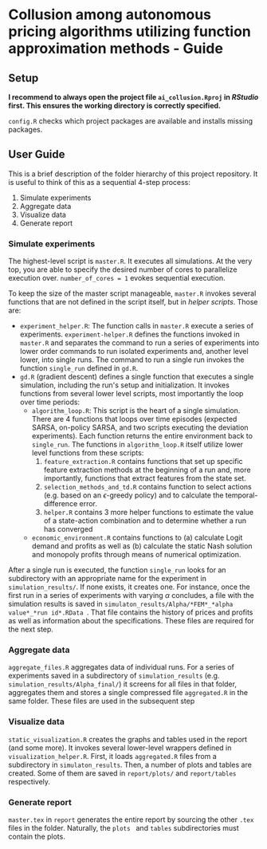 # Collusion among autonomous pricing algorithms utilizing function approximation methods - Guide


## Setup

**I recommend to always open the project file `ai_collusion.Rproj` in *RStudio* first. This ensures the working directory is correctly specified.**

`config.R` checks which project packages are available and installs missing packages.

## User Guide

This is a brief description of the folder hierarchy of this project repository. It is useful to think of this as a sequential 4-step process:

1. Simulate experiments
2. Aggregate data
3. Visualize data
4. Generate report

### Simulate experiments

The highest-level script is  `master.R`.  It executes all simulations. At the very top, you are able to specify the desired number of cores to parallelize execution over. `number_of_cores = 1` evokes sequential execution.

To keep the size of the master script manageable, `master.R` invokes several functions that are not defined in the script itself, but in *helper scripts*. Those are:

* `experiment_helper.R`: The function calls in `master.R` execute a series of experiments. `experiment-helper.R` defines the functions invoked in `master.R` and separates the command to run a series of experiments into lower order commands to run isolated experiments and, another level lower, into single runs. The command to run a single run invokes the function `single_run` defined in `gd.R`.
* `gd.R` (gradient descent) defines a single function that executes a single simulation, including the run's setup and initialization. It invokes functions from several lower level scripts, most importantly the loop over time periods:
  * `algorithm_loop.R`: This script is the heart of a single simulation. There are 4 functions that loops over time episodes  (expected SARSA, on-policy SARSA, and two scripts executing the deviation experiments). Each function returns the entire environment back to `single_run`. The functions in `algorithm_loop.R` itself utilize lower level functions from these scripts:
    1. `feature_extraction.R` contains functions that set up specific feature extraction methods at the beginning of a run and, more importantly, functions that extract features from the state set.
    2. `selection_methods_and_td.R` contains function to select actions (e.g. based on an $\epsilon$-greedy policy) and to calculate the temporal-difference error.
    3. `helper.R` contains 3 more helper functions to estimate the value of a state-action combination and to determine whether a run has converged
  * `economic_environment.R` contains functions to (a) calculate Logit demand and profits as well as (b) calculate the static Nash solution and monopoly profits through means of numerical optimization.

After a single run is executed, the function `single_run` looks for an subdirectory with an appropriate name for the experiment in `simulation_results/`. If  none exists, it creates one. For instance, once the first run in a series of experiments with varying $\alpha$ concludes, a file with the simulation results is saved in `simulaton_results/Alpha/*FEM*_*alpha value*_*run id*.RData `. That file contains the history of prices and profits as well as information about the specifications. These files are required for the next step.

### Aggregate data

`aggregate_files.R`  aggregates data of individual runs. For a series of experiments saved in a subdirectory of `simulation_results` (e.g. `simulation_results/Alpha_final/`) it screens for all files in that folder, aggregates them and stores a single compressed file `aggregated.R` in the same folder. These files are used in the subsequent step

### Visualize data

`static_visualization.R` creates the graphs and tables used in the report (and some more). It invokes several lower-level wrappers defined in `visualization_helper.R`.  First, it loads `aggregated.R` files from a subdirectory in `simulaton_results`. Then, a number of plots and tables are created. Some of them are saved in `report/plots/` and `report/tables` respectively.

### Generate report

`master.tex` in `report` generates the entire report by sourcing the other `.tex` files in the folder. Naturally, the `plots ` and `tables` subdirectories must contain the plots.